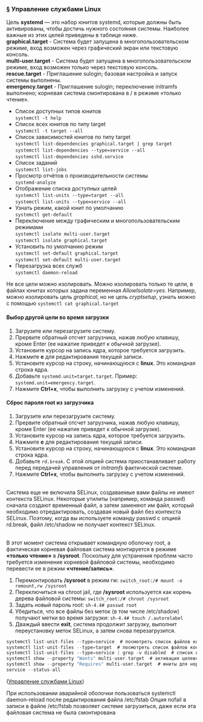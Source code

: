 ### § Управление службами Linux

Цель **systemd** — это набор юнитов systemd, которые должны быть активированы, чтобы достичь нужного состояния системы. Наиболее важные из этих целей приведены в таблице ниже.
<br/> **graphical.target** - Система будет запущена в многопользовательском режиме, вход возможен через графический экран или текстовую консоль.
<br/> **multi-user.target** - Система будет запущена в многопользовательском режиме, вход возможен только через текстовую консоль.
<br/> **rescue.target** - Приглашение sulogin; базовая настройка и запуск системы выполнены.
<br/> **emergency.target** - Приглашение sulogin; переключение initramfs выполнено; корневая система смонтирована в / в режиме «только чтение».

- Список доступных типов юнитов
  <br/> `systemctl -t help`
- Список всех юнитов по типу target
  <br/> `systemctl -t target --all`
- Список зависимостей юнитов по типу target
  <br/> `systemctl list-dependencies graphical.target | grep target`
  <br/> `systemctl list-dependencies --type=service --all`
  <br/> `systemctl list-dependencies sshd.service`
- Список заданий
  <br/> `systemctl list-jobs`
- Просмотр отчётов о производительности системы
  <br/> `systemd-analyze`
- Отображение списка доступных целей
  <br/> `systemctl list-units --type=target --all`
  <br/> `systemctl list-units --type=service --all`
- Узнать режим, какой юнит по умолчанию
  <br/> `systemctl get-default`
- Переключение между графическим и многопользовательским режимами
  <br/> `systemctl isolate multi-user.target`
  <br/> `systemctl isolate graphical.target`
- Установить по умолчанию режим
  <br/> `systemctl set-default graphical.target`
  <br/> `systemctl set-default multi-user.target`
- Перезагрузка всех служб
  <br/> `systemctl daemon-reload`

Не все цели можно изолировать. Можно изолировать только те цели, в файлах юнитах которых задана переменная *AllowIsolate=yes*. Например, можно изолировать цель *graphical*, но не цель *cryptsetup*, узнать можно с помощью `systemctl cat graphical.target`

#### Выбор другой цели во время загрузки
  1. Загрузите или перезагрузите систему.
  2. Прервите обратный отсчет загрузчика, нажав любую клавишу, кроме Enter (ее нажатие приведет к обычной загрузке).
  3. Установите курсор на запись ядра, которое требуется загрузить.
  4. Нажмите **e** для редактирования текущей записи.
  5. Установите курсор на строку, начинающуюся с **linux**. Это командная строка ядра.
  6. Добавьте `systemd.unit=target.target`. Пример: `systemd.unit=emergency.target`.
  7. Нажмите **Ctrl+x**, чтобы выполнить загрузку с учетом изменений.

#### Сброс пароля root из загрузчика
  1. Загрузите или перезагрузите систему.
  2. Прервите обратный отсчет загрузчика, нажав любую клавишу, кроме Enter (ее нажатие приведет к обычной загрузке).
  3. Установите курсор на запись ядра, которое требуется загрузить.
  4. Нажмите **e** для редактирования текущей записи.
  5. Установите курсор на строку, начинающуюся с **linux**. Это командная строка ядра.
  6. Добавьте `rd.break`. С этой опцией система приостанавливает работу перед передачей управления от *initramfs* фактической системе.
  7. Нажмите **Ctrl+x**, чтобы выполнить загрузку с учетом изменений.

<br/> Система еще не включила SELinux, создаваемые вами файлы не имеют контекста SELinux. Некоторые утилиты (например, команда passwd) сначала создают временный файл, а затем заменяют им файл, который необходимо отредактировать, создавая новый файл без контекста SELinux. Поэтому, когда вы используете команду passwd с опцией rd.break, файл /etc/shadow не получает контекст SELinux.

<br/> В этот момент система открывает командную оболочку root, а фактическая корневая файловая система монтируется в режиме **«только чтение»** в **/sysroot**. Поскольку для устранения проблем часто требуется изменение корневой файловой системы, необходимо перевести ее в режим **«чтение/запись»**. 
  1. Перемонтировать **/sysroot** в режим rw: `switch_root:/# mount -o remount,rw /sysroot`
  2. Переключиться на chroot jail, где **/sysroot** используется как корень дерева файловой системы: `switch_root:/# chroot /sysroot`
  3. Задать новый пароль root: `sh-4.4# passwd root`
  4. Убедиться, что все файлы без меток (в том числе /etc/shadow) получают метки во время загрузки: `sh-4.4# touch /.autorelabel`
  5. Дваждый ввести **exit**, система продолжит загрузку, выполнит переустановку меток SELinux, а затем снова перезагрузится.

```c
systemctl list-unit-files --type=service  # посмотреть список файлов конфигурации сервисных юнитов
systemctl list-unit-files --type=target  # посмотреть список файлов конфигурации целевых юнитов
systemctl list-unit-files --type=service | grep -v disabled  # список все включённых служб
systemctl show --property "Wants" multi-user.target  # активация целевого юнита
systemctl show --property "Requires" multi-user.target  # юниты для нормальной работы
service --status-all
```
([Управление службами Linux](https://losst.pro/upravlenie-sluzhbami-linux))





При использовании аварийной оболочки пользоваться systemctl daemon-reload после редактирования файла /etc/fstab
Опция nofail в записи в файле /etc/fstab позволяет системе загрузиться, даже если эта файловая система не была смонтирована




